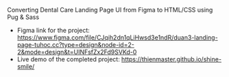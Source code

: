 Converting Dental Care Landing Page UI from Figma to HTML/CSS using Pug & Sass

- Figma link for the project: https://www.figma.com/file/CJqih2dn1qLiHwsd3e1ndR/duan3-landing-page-tuhoc.cc?type=design&node-id=2-2&mode=design&t=UINFsfZx2Fd9SVKd-0
- Live demo of the completed project: https://thienmaster.github.io/shine-smile/
